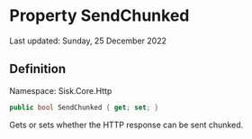# Property SendChunked
Last updated: Sunday, 25 December 2022

## Definition
Namespace: Sisk.Core.Http

```csharp
public bool SendChunked { get; set; }
```

Gets or sets whether the HTTP response can be sent chunked.

